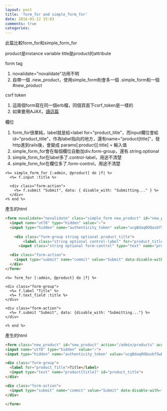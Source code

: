 ```yaml
---
layout: post
title: 'form_for and simple_form_for'
date: 2016-01-12 15:03
comments: true
categories: 
---
```

此篇比較form_for和simple_form_for

product是instance variable
title是product的attribute

form tag
1. novalidate="novalidate"功用不明
2. 自帶一個 .new_product，使用simple_form則會多一個 .simple_form和一個#new_product

csrf token
1. 這兩個form寫在同一個erb檔，同個頁面下csrf_token是一樣的
2. 如果要用AJAX，[讀這篇](https://ruby-china.org/topics/21821)

欄位
1. form_for很單純，label就是給<label for="product_title"，而input欄位會給id="product_title"，作為label指向的地方，還有name="product[title]"，發http進到rails後，會變成 params[:product][:title] = 輸入值
2. simple_form_for會在每個欄位自動加div.form-group，還有.string.optional
3. simple_form_for在label多了.control-label，用途不清楚
4. simple_form_for在欄位多了.form-control，用途不清楚






```erb simple_form_for
<%= simple_form_for [:admin, @product] do |f| %>
  <%= f.input :title %>

  <div class="form-action">
    <%= f.submit "Submit", data: { disable_with: "Submitting..." } %>
  </div>
<% end %>
```
產生的html
```html
<form novalidate="novalidate" class="simple_form new_product" id="new_product" action="/admin/products" accept-charset="UTF-8" method="post">
  <input name="utf8" type="hidden" value="✓">
  <input type="hidden" name="authenticity_token" value="ucgBdaq0OQasbf5wDVw7Au0q5mj8lCq0YOgf5yU/LB9PN6Rbj1iGVpK6zusViHJgdj6vLUjBD9BckwQt8f30sQ==">
  
    <div class="form-group string optional product_title">
    	<label class="string optional control-label" for="product_title">Title</label>
      <input class="string optional form-control" type="text" name="product[title]" id="product_title"></div>

  <div class="form-action">
    <input type="submit" name="commit" value="Submit" data-disable-with="Submitting...">
  </div>
</form>
```




```erb form_for
<%= form_for [:admin, @product] do |f| %>

<div class="form-group">
  <%= f.label "Title" %>
  <%= f.text_field :title %>
</div>

<div class="form-action">
  <%= f.submit "Submit", data: {disable_with: "Submitting..."} %>
</div>

<% end %>
```
產生的html
```html
<form class="new_product" id="new_product" action="/admin/products" accept-charset="UTF-8" method="post">
<input name="utf8" type="hidden" value="✓">
<input type="hidden" name="authenticity_token" value="ucgBdaq0OQasbf5wDVw7Au0q5mj8lCq0YOgf5yU/LB9PN6Rbj1iGVpK6zusViHJgdj6vLUjBD9BckwQt8f30sQ==">

<div class="form-group">
  <label for="product_Title">Title</label>
  <input type="text" name="product[title]" id="product_title">
</div>

<div class="form-action">
  <input type="submit" name="commit" value="Submit" data-disable-with="Submitting...">
</div>

</form>
```